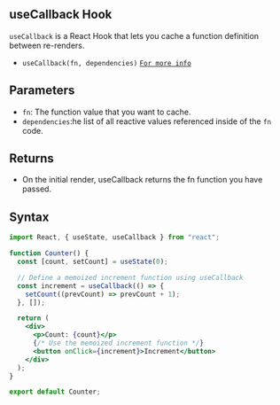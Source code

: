 ## useCallback Hook

`useCallback` is a React Hook that lets you cache a function definition between re-renders.

- `useCallback(fn, dependencies)`
  [`For more info`](https://react.dev/reference/react/useCallback#)

## Parameters

- `fn`: The function value that you want to cache.
- `dependencies`:he list of all reactive values referenced inside of the `fn` code.

## Returns

- On the initial render, useCallback returns the fn function you have passed.

## Syntax

```jsx
import React, { useState, useCallback } from "react";

function Counter() {
  const [count, setCount] = useState(0);

  // Define a memoized increment function using useCallback
  const increment = useCallback(() => {
    setCount((prevCount) => prevCount + 1);
  }, []);

  return (
    <div>
      <p>Count: {count}</p>
      {/* Use the memoized increment function */}
      <button onClick={increment}>Increment</button>
    </div>
  );
}

export default Counter;
```
